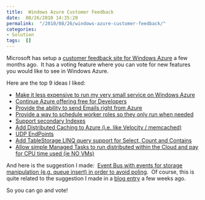 ```yaml
---
title:  Windows Azure Customer Feedback
date:  08/26/2010 14:35:20
permalink:  "/2010/08/26/windows-azure-customer-feedback/"
categories:
- Solution
tags:  []
---
```

<p>Microsoft has setup a <a href="http://www.mygreatwindowsazureidea.com">customer feedback site for Windows Azure</a> a few months ago.&#160; It has a voting feature where you can vote for new features you would like to see in Windows Azure.</p>  <p>Here are the top 9 ideas I liked:</p>  <ul>   <li><a href="http://www.mygreatwindowsazureidea.com/forums/34192-windows-azure-feature-voting/suggestions/392901-make-it-less-expensive-to-run-my-very-small-servic">Make it less expensive to run my very small service on Windows Azure</a></li>    <li><a href="http://www.mygreatwindowsazureidea.com/forums/34192-windows-azure-feature-voting/suggestions/400577-continue-azure-offering-free-for-developers">Continue Azure offering free for Developers</a></li>    <li><a href="http://www.mygreatwindowsazureidea.com/forums/34192-windows-azure-feature-voting/suggestions/396081-provide-the-ability-to-send-emails-right-from-azur">Provide the ability to send Emails right from Azure</a></li>    <li><a href="http://www.mygreatwindowsazureidea.com/forums/34192-windows-azure-feature-voting/suggestions/396309-provide-a-way-to-schedule-worker-roles-so-they-onl">Provide a way to schedule worker roles so they only run when needed</a></li>    <li><a href="http://www.mygreatwindowsazureidea.com/forums/34192-windows-azure-feature-voting/suggestions/396314-support-secondary-indexes">Support secondary Indexes</a></li>    <li><a href="http://www.mygreatwindowsazureidea.com/forums/34192-windows-azure-feature-voting/suggestions/401999-add-distributed-caching-to-azure-i-e-like-veloci">Add Distributed Caching to Azure (i.e. like Velocity / memcached)</a></li>    <li><a href="http://www.mygreatwindowsazureidea.com/forums/34192-windows-azure-feature-voting/suggestions/400782-udp-endpoints">UDP EndPoints</a></li>    <li><a href="http://www.mygreatwindowsazureidea.com/forums/34192-windows-azure-feature-voting/suggestions/415607-add-tablestorage-linq-query-support-for-select-co">Add TableStorage LINQ query support for Select, Count and Contains</a></li>    <li><a href="http://www.mygreatwindowsazureidea.com/forums/34192-windows-azure-feature-voting/suggestions/403596-allow-simple-managed-tasks-to-run-distributed-with">Allow simple Managed Tasks to run distributed within the Cloud and pay for CPU time used (ie NO VMs)</a></li> </ul>  <p>And here is the suggestion I made:&#160; <a href="http://www.mygreatwindowsazureidea.com/forums/34192-windows-azure-feature-voting/suggestions/1016173-event-bus">Event Bus with events for storage manipulation (e.g. queue insert) in order to avoid poling</a>.&#160; Of course, this is quite related to the suggestion I made in a <a href="http://vincentlauzon.wordpress.com/2010/08/04/event-bus-in-windows-azure/">blog entry</a> a few weeks ago.</p>  <p>So you can go and vote!</p>